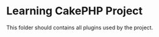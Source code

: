 Learning CakePHP Project
========================

This folder should contains all plugins used by the project.